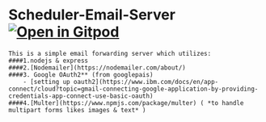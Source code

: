 ﻿# Scheduler-Email-Server [![Open in Gitpod](https://gitpod.io/button/open-in-gitpod.svg)](https://gitpod.io/#https://github.com/KhalHam1/INFO-3604-Project.git)
```
This is a simple email forwarding server which utilizes:
####1.nodejs & express 
####2.[Nodemailer](https://nodemailer.com/about/)
####3. Google OAuth2** (from googlepais)
    - [setting up oauth2](https://www.ibm.com/docs/en/app-connect/cloud?topic=gmail-connecting-google-application-by-providing-credentials-app-connect-use-basic-oauth)
####4.[Multer](https://www.npmjs.com/package/multer) ( *to handle multipart forms likes images & text* )
```
